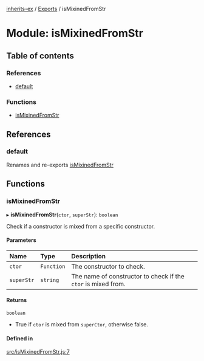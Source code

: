[inherits-ex](../README.md) / [Exports](../modules.md) / isMixinedFromStr

# Module: isMixinedFromStr

## Table of contents

### References

- [default](isMixinedFromStr.md#default)

### Functions

- [isMixinedFromStr](isMixinedFromStr.md#ismixinedfromstr)

## References

### default

Renames and re-exports [isMixinedFromStr](isMixinedFromStr.md#ismixinedfromstr)

## Functions

### isMixinedFromStr

▸ **isMixinedFromStr**(`ctor`, `superStr`): `boolean`

Check if a constructor is mixed from a specific constructor.

#### Parameters

| Name | Type | Description |
| :------ | :------ | :------ |
| `ctor` | `Function` | The constructor to check. |
| `superStr` | `string` | The name of constructor to check if the `ctor` is mixed from. |

#### Returns

`boolean`

- True if `ctor` is mixed from `superCtor`, otherwise false.

#### Defined in

[src/isMixinedFromStr.js:7](https://github.com/snowyu/inherits-ex.js/blob/696e49c/src/isMixinedFromStr.js#L7)

